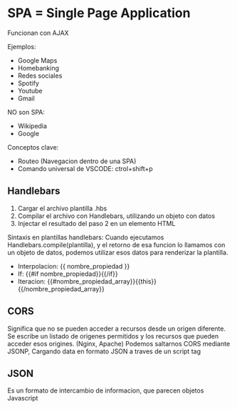 SPA = Single Page Application
=============
Funcionan con AJAX

Ejemplos:
- Google Maps
- Homebanking
- Redes sociales
- Spotify
- Youtube
- Gmail

NO son SPA:
- Wikipedia
- Google

Conceptos clave:
- Routeo (Navegacion dentro de una SPA)
- Comando universal de VSCODE: ctrol+shift+p

Handlebars
----------
1) Cargar el archivo plantilla .hbs 
2) Compilar el archivo con Handlebars, utilizando un objeto con datos
3) Injectar el resultado del paso 2 en un elemento HTML

Sintaxis en plantillas handlebars:
Cuando ejecutamos Handlebars.compile(plantilla), y el retorno de esa funcion lo llamamos con 
un objeto de datos, podemos utilizar esos datos para renderizar la plantilla.
- Interpolacion: {{ nombre_propiedad }} 
- If: {{#if nombre_propiedad}}<contenido a renderizar si la propiedad existe>{{/if}}
- Iteracion: {{#nombre_propiedad_array}}{{this}}{{/nombre_propiedad_array}}

CORS
----------
Significa que no se pueden acceder a recursos desde un origen diferente.
Se escribe un listado de origenes permitidos y los recursos que pueden acceder esos origines. (Nginx, Apache)
Podemos saltarnos CORS mediante JSONP, Cargando data en formato JSON a traves de un script tag

JSON
----------
Es un formato de intercambio de informacion, que parecen objetos Javascript